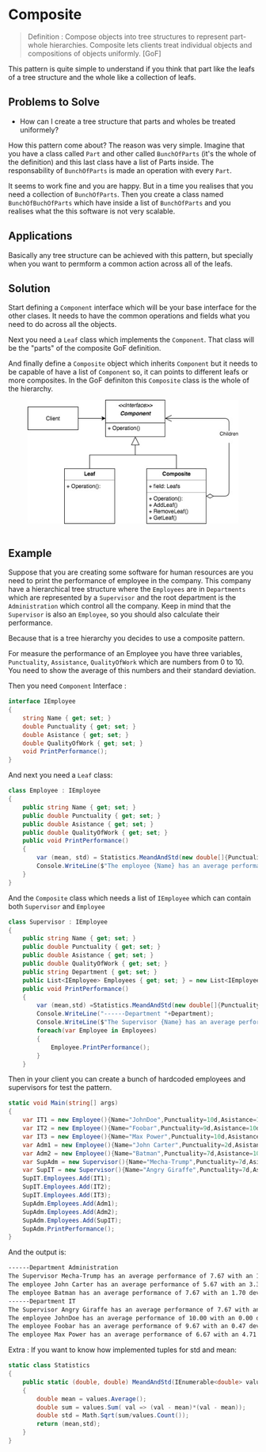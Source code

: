 # Composite

> Definition : Compose objects into tree structures to represent part-whole hierarchies. Composite lets clients treat individual objects and compositions of objects uniformly. [GoF]

This pattern is quite simple to understand if you think that part like the leafs of a tree structure and the whole like a collection of leafs.

## Problems to Solve

- How can I create a tree structure that parts and wholes be treated uniformely?

How this pattern come about? The reason was very simple. Imagine that you have a class called `Part` and other called `BunchOfParts` (it's the whole of the definition) and this last class have a list of Parts inside. The responsability of `BunchOfParts` is made an operation with every `Part`.

It seems to work fine and you are happy. But in a time you realises that you need a collection of `BunchOfParts`. Then you create a class named `BunchOfBuchOfParts` which have inside a list of `BunchOfParts` and you realises what the this software is not very scalable.

## Applications

Basically any tree structure can be achieved with this pattern, but specially when you want to permform a common action across all of the leafs.

## Solution

Start defining a `Component` interface which will be your base interface for the other clases. It needs to have the common operations and fields what you need to do across all the objects.

Next you need a `Leaf` class which implements the `Component`. That class will be the "parts" of the composite GoF definition.

And finally define a `Composite` object which inherits `Component` but it needs to be capable of have a list of `Component` so, it can points to different leafs or more composites. In the GoF definiton this `Composite` class is the whole of the hierarchy.

<img src="https://github.com/fernandosoto138/Design-Patterns-Journal/blob/master/resources/images/CompositeUML.jpg?raw=true" style="display:block;margin:auto;" height="250" > <br/>

## Example

Suppose that you are creating some software for human resources are you need to print the performance of employee in the company. This company have a hierarchical tree structure where the `Employees` are in `Departments` which are represented by a `Supervisor` and the root department is the `Administration` which control all the company. Keep in mind that the `Supervisor` is also an `Employee`, so you should also calculate their performance. 

Because that is a tree hierarchy you decides to use a composite pattern. 

For measure the performance of an Employee you have three variables, `Punctuality`, `Assistance`, `QualityOfWork` which are numbers from 0 to 10. You need to show the average of this numbers and their standard deviation. 

Then you need `Component` Interface :
```C#
interface IEmployee
{
    string Name { get; set; }
    double Punctuality { get; set; }
    double Asistance { get; set; }
    double QualityOfWork { get; set; }
    void PrintPerformance();
}
```

And next you need a `Leaf` class:

```C#
class Employee : IEmployee
{
    public string Name { get; set; }
    public double Punctuality { get; set; }
    public double Asistance { get; set; }
    public double QualityOfWork { get; set; }
    public void PrintPerformance()
    {
        var (mean, std) = Statistics.MeandAndStd(new double[]{Punctuality, Asistance,QualityOfWork});
        Console.WriteLine($"The employee {Name} has an average performance of {mean.ToString("0.00")} with an {std.ToString("0.00")} deviation");
    }
}
```

And the `Composite` class which needs a list of `IEmployee` which can contain both `Supervisor` and `Employee`

```C#
class Supervisor : IEmployee
{
    public string Name { get; set; }
    public double Punctuality { get; set; }
    public double Asistance { get; set; }
    public double QualityOfWork { get; set; }
    public string Department { get; set; }
    public List<IEmployee> Employees { get; set; } = new List<IEmployee>();
    public void PrintPerformance()
    {
        var (mean,std) =Statistics.MeandAndStd(new double[]{Punctuality,Asistance,QualityOfWork});
        Console.WriteLine("------Department "+Department);
        Console.WriteLine($"The Supervisor {Name} has an average performance of {mean.ToString("0.00")} with an {std.ToString("0.00")} deviation");
        foreach(var Employee in Employees)
        {
            Employee.PrintPerformance();
        }
    }
```

Then in your client you can create a bunch of hardcoded employees and supervisors for test the pattern.

```C#
static void Main(string[] args)
{
    var IT1 = new Employee(){Name="JohnDoe",Punctuality=10d,Asistance=10d,QualityOfWork=10d};
    var IT2 = new Employee(){Name="Foobar",Punctuality=9d,Asistance=10d,QualityOfWork=10d};
    var IT3 = new Employee(){Name="Max Power",Punctuality=10d,Asistance=10d,QualityOfWork=0d};
    var Adm1 = new Employee(){Name="John Carter",Punctuality=2d,Asistance=10d,QualityOfWork=5d};
    var Adm2 = new Employee(){Name="Batman",Punctuality=7d,Asistance=10d,QualityOfWork=6d};
    var SupAdm = new Supervisor(){Name="Mecha-Trump",Punctuality=7d,Asistance=10d,QualityOfWork=6d, Department ="Administration"};
    var SupIT = new Supervisor(){Name="Angry Giraffe",Punctuality=7d,Asistance=10d,QualityOfWork=6d, Department ="IT"};
    SupIT.Employees.Add(IT1);
    SupIT.Employees.Add(IT2);
    SupIT.Employees.Add(IT3);
    SupAdm.Employees.Add(Adm1);
    SupAdm.Employees.Add(Adm2);
    SupAdm.Employees.Add(SupIT);
    SupAdm.PrintPerformance();
}
```

And the output is:

```bash
------Department Administration
The Supervisor Mecha-Trump has an average performance of 7.67 with an 1.70 deviation
The employee John Carter has an average performance of 5.67 with an 3.30 deviation
The employee Batman has an average performance of 7.67 with an 1.70 deviation
------Department IT
The Supervisor Angry Giraffe has an average performance of 7.67 with an 1.70 deviation
The employee JohnDoe has an average performance of 10.00 with an 0.00 deviation
The employee Foobar has an average performance of 9.67 with an 0.47 deviation
The employee Max Power has an average performance of 6.67 with an 4.71 deviation
```

Extra : If you want to know how implemented tuples for std and mean:

```C#
static class Statistics
{
    public static (double, double) MeandAndStd(IEnumerable<double> values)
    {
        double mean = values.Average();
        double sum = values.Sum( val => (val - mean)*(val - mean));
        double std = Math.Sqrt(sum/values.Count());
        return (mean,std);
    }
}
```